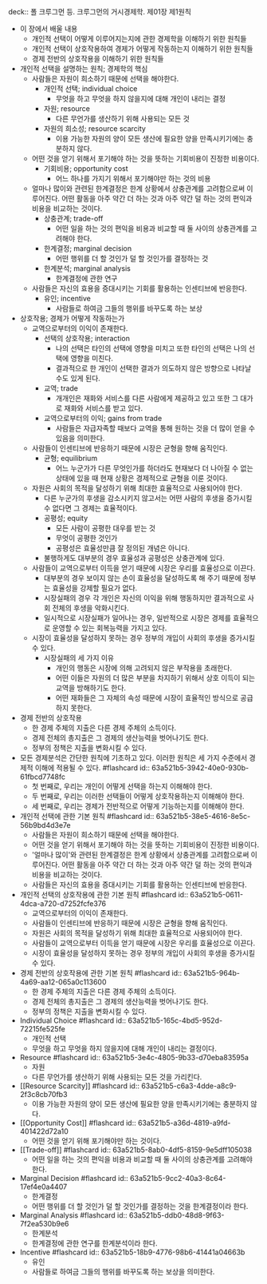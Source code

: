 deck:: 폴 크루그먼 등. 크루그먼의 거시경제학. 제01장 제1원칙

- 이 장에서 배울 내용
	- 개인적 선택이 어떻게 이루어지는지에 관한 경제학을 이해하기 위한 원칙들
	- 개인적 선택이 상호작용하여 경제가 어떻게 작동하는지 이해하기 위한 원칙들
	- 경제 전반의 상호작용을 이해하기 위한 원칙들
- 개인적 선택을 설명하는 원칙; 경제학의 핵심
	- 사람들은 자원이 희소하기 때문에 선택을 해야한다.
		- 개인적 선택; individual choice
			- 무엇을 하고 무엇을 하지 않을지에 대해 개인이 내리는 결정
		- 자원; resource
			- 다른 무언가를 생산하기 위해 사용되는 모든 것
		- 자원의 희소성; resource scarcity
			- 이용 가능한 자원의 양이 모든 생산에 필요한 양을 만족시키기에는 충분하지 않다.
	- 어떤 것을 얻기 위해서 포기해야 하는 것을 뜻하는 기회비용이 진정한 비용이다.
		- 기회비용; opportunity cost
			- 어느 하나를 가지기 위해서 포기해야만 하는 것의 비용
	- 얼마나 많이와 관련된 한계결정은 한계 상황에서 상충관계를 고려함으로써 이루어진다. 어떤 활동을 아주 약간 더 하는 것과 아주 약간 덜 하는 것의 편익과 비용을 비교하는 것이다.
		- 상충관계; trade-off
			- 어떤 일을 하는 것의 편익을 비용과 비교할 때 둘 사이의 상충관계를 고려해야 한다.
		- 한계결정; marginal decision
			- 어떤 행위를 더 할 것인가 덜 할 것인가를 결정하는 것
		- 한계분석; marginal analysis
			- 한계결정에 관한 연구
	- 사람들은 자신의 효용을 증대시키는 기회를 활용하는 인센티브에 반응한다.
		- 유인; incentive
			- 사람들로 하여금 그들의 행위를 바꾸도록 하는 보상
- 상호작용; 경제가 어떻게 작동하는가
	- 교역으로부터의 이익이 존재한다.
		- 선택의 상호작용; interaction
			- 나의 선택은 타인의 선택에 영향을 미치고 또한 타인의 선택은 나의 선택에 영향을 미친다.
			- 결과적으로 한 개인이 선택한 결과가 의도하지 않은 방향으로 나타날 수도 있게 된다.
		- 교역; trade
			- 개개인은 재화와 서비스를 다른 사람에게 제공하고 있고 또한 그 대가로 재화와 서비스를 받고 있다.
		- 교역으로부터의 이익; gains from trade
			- 사람들은 자급자족할 때보다 교역을 통해 원하는 것을 더 많이 얻을 수 있음을 의미한다.
	- 사람들이 인센티브에 반응하기 때문에 시장은 균형을 향해 움직인다.
		- 균형; equilibrium
			- 어느 누군가가 다른 무엇인가를 하더라도 현재보다 더 나아질 수 없는 상태에 있을 때 현재 상황은 경제적으로 균형을 이룬 것이다.
	- 자원은 사회의 목적을 달성하기 위해 최대한 효율적으로 사용되어야 한다.
		- 다른 누군가의 후생을 감소시키지 않고서는 어떤 사람의 후생을 증가시킬 수 없다면 그 경제는 효율적이다.
		- 공평성; equity
			- 모든 사람이 공평한 대우를 받는 것
			- 무엇이 공평한 것인가
			- 공평성은 효율성만큼 잘 정의된 개념은 아니다.
		- 불행하게도 대부분의 경우 효율성과 공평성은 상충관계에 있다.
	- 사람들이 교역으로부터 이득을 얻기 때문에 시장은 우리를 효율성으로 이끈다.
		- 대부분의 경우 보이지 않는 손이 효율성을 달성하도록 해 주기 때문에 정부는 효율성을 강제할 필요가 없다.
		- 시장실패의 경우 각 개인은 자신의 이익을 위해 행동하지만 결과적으로 사회 전체의 후생을 악화시킨다.
		- 일시적으로 시장실패가 일어나는 경우, 일반적으로 시장은 경제를 효율적으로 운영할 수 있는 회복능력을 가지고 있다.
	- 시장이 효율성을 달성하지 못하는 경우 정부의 개입이 사회의 후생을 증가시킬 수 있다.
		- 시장실패의 세 가지 이유
			- 개인의 행동은 시장에 의해 고려되지 않은 부작용을 초래한다.
			- 어떤 이들은 자원의 더 많은 부분을 차지하기 위해서 상호 이득이 되는 교역을 방해하기도 한다.
			- 어떤 재화들은 그 자체의 속성 때문에 시장이 효율적인 방식으로 공급하지 못한다.
- 경제 전반의 상호작용
	- 한 경제 주체의 지출은 다른 경제 주체의 소득이다.
	- 경제 전체의 총지출은 그 경제의 생산능력을 벗어나기도 한다.
	- 정부의 정책은 지출을 변화시킬 수 있다.
- 모든 경제분석은 간단한 원칙에 기초하고 있다. 이러한 원칙은 세 가지 수준에서 경제적 이해에 적용될 수 있다. #flashcard
  id:: 63a521b5-3942-40e0-930b-61fbcd7748fc
	- 첫 번째로, 우리는 개인이 어떻게 선택을 하는지 이해해야 한다.
	- 두 번째로, 우리는 이러한 선택들이 어떻게 상호작용하는지 이해해야 한다.
	- 세 번째로, 우리는 경제가 전반적으로 어떻게 기능하는지를 이해해야 한다.
- 개인적 선택에 관한 기본 원칙 #flashcard
  id:: 63a521b5-38e5-4616-8e5c-56b9bd4d3e7e
	- 사람들은 자원이 희소하기 때문에 선택을 해야한다.
	- 어떤 것을 얻기 위해서 포기해야 하는 것을 뜻하는 기회비용이 진정한 비용이다.
	- '얼마나 많이'와 관련된 한계결정은 한계 상황에서 상충관계를 고려함으로써 이루어진다. 어떤 활동을 아주 약간 더 하는 것과 아주 약간 덜 하는 것의 편익과 비용을 비교하는 것이다.
	- 사람들은 자신의 효용을 증대시키는 기회를 활용하는 인센티브에 반응한다.
- 개인적 선택의 상호작용에 관한 기본 원칙 #flashcard
  id:: 63a521b5-0611-4dca-a720-d7252fcfe376
	- 교역으로부터의 이익이 존재한다.
	- 사람들이 인센티브에 반응하기 때문에 시장은 균형을 향해 움직인다.
	- 자원은 사회의 목적을 달성하기 위해 최대한 효율적으로 사용되어야 한다.
	- 사람들이 교역으로부터 이득을 얻기 때문에 시장은 우리를 효율성으로 이끈다.
	- 시장이 효율성을 달성하지 못하는 경우 정부의 개입이 사회의 후생을 증가시킬 수 있다.
- 경제 전반의 상호작용에 관한 기본 원칙 #flashcard
  id:: 63a521b5-964b-4a69-aa12-065a0c113600
	- 한 경제 주체의 지출은 다른 경제 주체의 소득이다.
	- 경제 전체의 총지출은 그 경제의 생산능력을 벗어나기도 한다.
	- 정부의 정책은 지출을 변화시킬 수 있다.
- Individual Choice #flashcard
  id:: 63a521b5-165c-4bd5-952d-72215fe525fe
	- 개인적 선택
	- 무엇을 하고 무엇을 하지 않을지에 대해 개인이 내리는 결정이다.
- Resource #flashcard
  id:: 63a521b5-3e4c-4805-9b33-d70eba83595a
	- 자원
	- 다른 무언가를 생산하기 위해 사용되는 모든 것을 가리킨다.
- [[Resource Scarcity]] #flashcard
  id:: 63a521b5-c6a3-4dde-a8c9-2f3c8cb70fb3
	- 이용 가능한 자원의 양이 모든 생산에 필요한 양을 만족시키기에는 충분하지 않다.
- [[Opportunity Cost]] #flashcard
  id:: 63a521b5-a36d-4819-a9fd-401422d72a10
	- 어떤 것을 얻기 위해 포기해야만 하는 것이다.
- [[Trade-off]] #flashcard
  id:: 63a521b5-8ab0-4df5-8159-9e5dff105038
	- 어떤 일을 하는 것의 편익을 비용과 비교할 때 둘 사이의 상충관계를 고려해야 한다.
- Marginal Decision #flashcard
  id:: 63a521b5-9cc2-40a3-8c64-17ef4e0a4407
	- 한계결정
	- 어떤 행위를 더 할 것인가 덜 할 것인가를 결정하는 것을 한계결정이라 한다.
- Marginal Analysis #flashcard
  id:: 63a521b5-ddb0-48d8-9f63-7f2ea530b9e6
	- 한계분석
	- 한계결정에 관한 연구를 한계분석이라 한다.
- Incentive #flashcard
  id:: 63a521b5-18b9-4776-98b6-41441a04663b
	- 유인
	- 사람들로 하여금 그들의 행위를 바꾸도록 하는 보상을 의미한다.